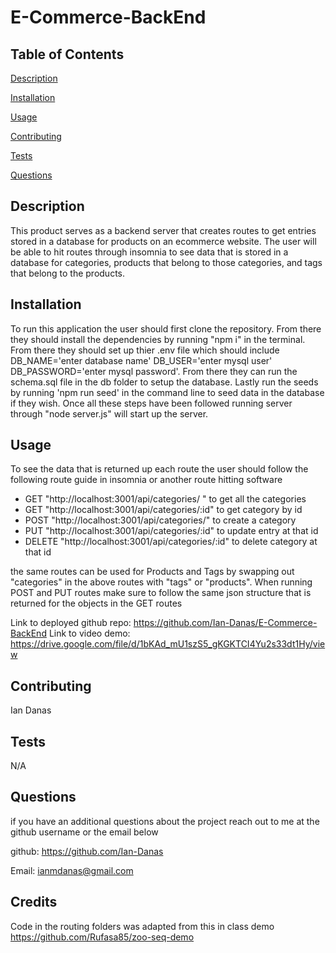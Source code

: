 # E-Commerce-BackEnd

## Table of Contents
[Description](#Description)

[Installation](#Installation)

[Usage](#Usage)

[Contributing](#Contributing)

[Tests](#Tests)


[Questions](#Questions)


## Description <a id = "Description"></a>
This product serves as a backend server that creates routes to get entries stored in a database for products on an ecommerce website. The user will be able to hit routes through insomnia to see data that is stored in a database for categories, products that belong to those categories, and tags that belong to the products.
## Installation <a id = "Installation"></a>
To run this application the user should first clone the repository. From there they should install the dependencies by running "npm i" in the terminal. From there they should set up thier .env file which should include DB_NAME='enter database name' DB_USER='enter mysql user' DB_PASSWORD='enter mysql password'. From there they can run the schema.sql file in the db folder to setup the database. Lastly run the seeds by running 'npm run seed' in the command line to seed data in the database if they wish. Once all these steps have been followed running server through "node server.js" will start up the server.

## Usage <a id = "Usage"></a>
To see the data that is returned up each route the user should follow the following route guide in insomnia or another route hitting software
- GET "http://localhost:3001/api/categories/ " to get all the categories
- GET "http://localhost:3001/api/categories/:id" to get category by id 
- POST "http://localhost:3001/api/categories/" to create a category 
- PUT "http://localhost:3001/api/categories/:id" to update entry at that id
- DELETE "http://localhost:3001/api/categories/:id" to delete category at that id

the same routes can be used for Products and Tags by swapping out "categories" in the above routes with "tags" or "products". When running POST and PUT routes make sure to follow the same json structure that is returned for the objects in the GET routes
 
Link to deployed github repo:  https://github.com/Ian-Danas/E-Commerce-BackEnd
Link to video demo: https://drive.google.com/file/d/1bKAd_mU1szS5_gKGKTCI4Yu2s33dt1Hy/view 
## Contributing <a id = "Contributing"></a>
Ian Danas
## Tests <a id = "Tests"></a>
N/A

## Questions <a id = "Questions"></a>
if you have an additional questions about the project reach out to me at the github username or the email below

 github: https://github.com/Ian-Danas

 Email: ianmdanas@gmail.com

## Credits
Code in the routing folders was adapted from this in class demo https://github.com/Rufasa85/zoo-seq-demo
